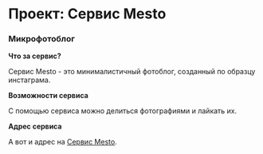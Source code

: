 # Проект: Сервис Mesto

### Микрофотоблог


**Что за сервис?**

Сервис Mesto - это минималистичный фотоблог, созданный по образцу инстаграма.

**Возможности сервиса**

С помощью сервиса можно делиться фотографиями и лайкать их.

**Адрес сервиса**

А вот и адрес на [Сервис Mesto](https://arturrakhmatullin.github.io/mesto/index.html).
